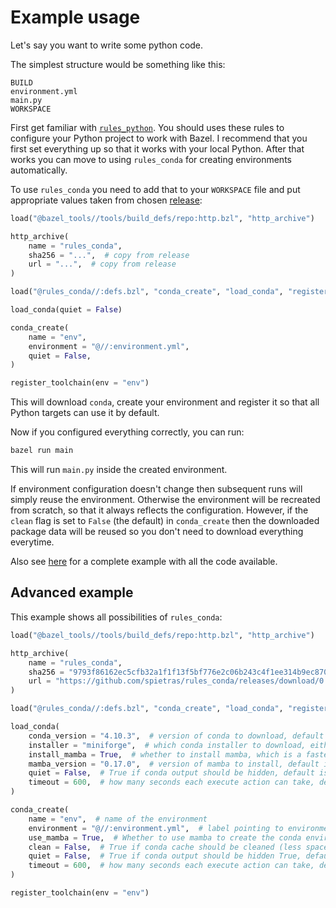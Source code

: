 # Example usage

Let's say you want to write some python code.

The simplest structure would be something like this:

```
BUILD
environment.yml
main.py
WORKSPACE
```

First get familiar with [`rules_python`](https://github.com/bazelbuild/rules_python).
You should uses these rules to configure your Python project to work with Bazel.
I recommend that you first set everything up so that it works with your local Python.
After that works you can move to using `rules_conda` for creating environments automatically.

To use `rules_conda` you need to add that to your `WORKSPACE` file and put appropriate values taken from chosen [release](https://github.com/spietras/rules_conda/releases/latest):

```python
load("@bazel_tools//tools/build_defs/repo:http.bzl", "http_archive")

http_archive(
    name = "rules_conda",
    sha256 = "...",  # copy from release
    url = "...",  # copy from release
)

load("@rules_conda//:defs.bzl", "conda_create", "load_conda", "register_toolchain")

load_conda(quiet = False)

conda_create(
    name = "env",
    environment = "@//:environment.yml",
    quiet = False,
)

register_toolchain(env = "env")
```

This will download `conda`, create your environment and register it so that all Python targets can use it by default.

Now if you configured everything correctly, you can run:

```sh
bazel run main
```

This will run `main.py` inside the created environment.

If environment configuration doesn't change then subsequent runs will simply reuse the environment.
Otherwise the environment will be recreated from scratch, so that it always reflects the configuration.
However, if the `clean` flag is set to `False` (the default) in `conda_create` then the downloaded package data will be reused so you don't need to download everything everytime.

Also see [here](https://github.com/spietras/rules_conda/tree/main/example) for a complete example with all the code available.

## Advanced example

This example shows all possibilities of `rules_conda`:

```python
load("@bazel_tools//tools/build_defs/repo:http.bzl", "http_archive")

http_archive(
    name = "rules_conda",
    sha256 = "9793f86162ec5cfb32a1f1f13f5bf776e2c06b243c4f1ee314b9ec870144220d",
    url = "https://github.com/spietras/rules_conda/releases/download/0.1.0/rules_conda-0.1.0.zip",
)

load("@rules_conda//:defs.bzl", "conda_create", "load_conda", "register_toolchain")

load_conda(
    conda_version = "4.10.3",  # version of conda to download, default is 4.10.3
    installer = "miniforge",  # which conda installer to download, either miniconda or miniforge, default is miniconda
    install_mamba = True,  # whether to install mamba, which is a faster drop-in replacement for conda, default is False
    mamba_version = "0.17.0",  # version of mamba to install, default is 0.17.0
    quiet = False,  # True if conda output should be hidden, default is True
    timeout = 600,  # how many seconds each execute action can take, default is 3600
)

conda_create(
    name = "env",  # name of the environment
    environment = "@//:environment.yml",  # label pointing to environment configuration file
    use_mamba = True,  # Whether to use mamba to create the conda environment. If this is True, install_mamba must also be True
    clean = False,  # True if conda cache should be cleaned (less space taken, but slower subsequent builds), default is False
    quiet = False,  # True if conda output should be hidden	True, default is True
    timeout = 600,  # how many seconds each execute action can take, default is 3600
)

register_toolchain(env = "env")
```
